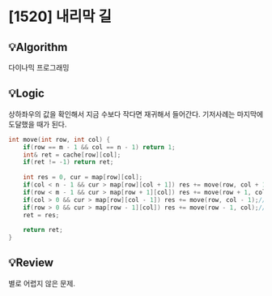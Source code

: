 # [1520] 내리막 길
## 💡Algorithm

다이나믹 프로그래밍

## 💡Logic

상하좌우의 값을 확인해서 지금 수보다 작다면 재귀해서 들어간다. 기저사례는 마지막에 도달했을 때가 된다.
```c++
int move(int row, int col) {
    if(row == m - 1 && col == n - 1) return 1;
    int& ret = cache[row][col];
    if(ret != -1) return ret;
    
    int res = 0, cur = map[row][col];
    if(col < n - 1 && cur > map[row][col + 1]) res += move(row, col + 1);//오른쪽
    if(row < m - 1 && cur > map[row + 1][col]) res += move(row + 1, col);//밑
    if(col > 0 && cur > map[row][col - 1]) res += move(row, col - 1);//왼쪽
    if(row > 0 && cur > map[row - 1][col]) res += move(row - 1, col);//위
    ret = res;
    
    return ret;
}
```

## 💡Review

별로 어렵지 않은 문제.
